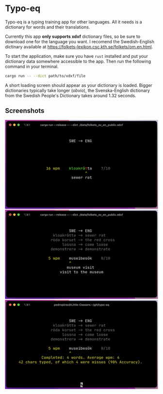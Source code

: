 # Typo-eq

Typo-eq is a typing training app for other languages. All it needs is a 
dictionary for words and their translations.

Currently this app **only supports xdxf** dictionary files, so be sure to 
download one for the language you want. I recomend the Swedish-English 
dictinary available at https://folkets-lexikon.csc.kth.se/folkets/om.en.html.

To start the application, make sure you have `rust` installed and put your
dictionary data somewhere accessible to the app. Then run the following
command in your terminal.

```sh
cargo run -- --dict path/to/xdxf/file
```

A short loading screen should appear as your dictionary is loaded. Bigger 
dictionaries typically take longer (_obvio_), the Svenska-English dictionary
from the Swedish People's Dictionary takes around 1.32 seconds.

## Screenshots

![First Line](docs/screenshot01.png)
![Completed 1 Word](docs/screenshot02.png)
![Final Screen](docs/screenshot03.png)